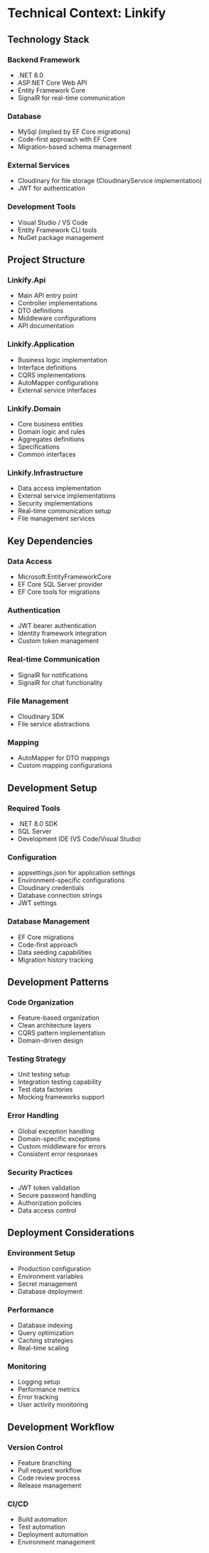 # Technical Context: Linkify

## Technology Stack

### Backend Framework
- .NET 8.0
- ASP.NET Core Web API
- Entity Framework Core
- SignalR for real-time communication

### Database
- MySql (implied by EF Core migrations)
- Code-first approach with EF Core
- Migration-based schema management

### External Services
- Cloudinary for file storage (CloudinaryService implementation)
- JWT for authentication

### Development Tools
- Visual Studio / VS Code
- Entity Framework CLI tools
- NuGet package management

## Project Structure

### Linkify.Api
- Main API entry point
- Controller implementations
- DTO definitions
- Middleware configurations
- API documentation

### Linkify.Application
- Business logic implementation
- Interface definitions
- CQRS implementations
- AutoMapper configurations
- External service interfaces

### Linkify.Domain
- Core business entities
- Domain logic and rules
- Aggregates definitions
- Specifications
- Common interfaces

### Linkify.Infrastructure
- Data access implementation
- External service implementations
- Security implementations
- Real-time communication setup
- File management services

## Key Dependencies

### Data Access
- Microsoft.EntityFrameworkCore
- EF Core SQL Server provider
- EF Core tools for migrations

### Authentication
- JWT bearer authentication
- Identity framework integration
- Custom token management

### Real-time Communication
- SignalR for notifications
- SignalR for chat functionality

### File Management
- Cloudinary SDK
- File service abstractions

### Mapping
- AutoMapper for DTO mappings
- Custom mapping configurations

## Development Setup

### Required Tools
- .NET 8.0 SDK
- SQL Server
- Development IDE (VS Code/Visual Studio)

### Configuration
- appsettings.json for application settings
- Environment-specific configurations
- Cloudinary credentials
- Database connection strings
- JWT settings

### Database Management
- EF Core migrations
- Code-first approach
- Data seeding capabilities
- Migration history tracking

## Development Patterns

### Code Organization
- Feature-based organization
- Clean architecture layers
- CQRS pattern implementation
- Domain-driven design

### Testing Strategy
- Unit testing setup
- Integration testing capability
- Test data factories
- Mocking frameworks support

### Error Handling
- Global exception handling
- Domain-specific exceptions
- Custom middleware for errors
- Consistent error responses

### Security Practices
- JWT token validation
- Secure password handling
- Authorization policies
- Data access control

## Deployment Considerations

### Environment Setup
- Production configuration
- Environment variables
- Secret management
- Database deployment

### Performance
- Database indexing
- Query optimization
- Caching strategies
- Real-time scaling

### Monitoring
- Logging setup
- Performance metrics
- Error tracking
- User activity monitoring

## Development Workflow

### Version Control
- Feature branching
- Pull request workflow
- Code review process
- Release management

### CI/CD
- Build automation
- Test automation
- Deployment automation
- Environment management

